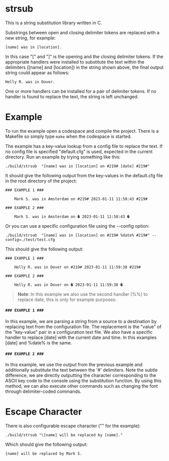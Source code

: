 # strsub

This is a string substitution library written in C.

Substrings between open and closing delimiter tokens are replaced with a new string, for example:
```
[name] was in [location].
```

In this case "[" and "]" is the opening and the closing delimiter tokens. If the appropriate handlers were installed to substitute the text within the delimiters ([name] and [location]) in the string shown above, the final output string could appear as follows:
```
Helly R. was in Dover.
```
One or more handlers can be installed for a pair of delimiter tokens. If no handler is found to replace the text, the string is left unchanged.

# Example

To run the example open a codespace and compile the project. There is a Makefile so simply type ``` make ``` when the codespace is started.

The example has a key-value lookup from a config file to replace the text. If no config file is specified "default.cfg" is used, expected in the current directory. Run an example by trying something like this:

```
./build/strsub  "[name] was in [location] on #219# [date] #219#"
```
It should give the following output from the key-values in the default.cfg file in the root directory of the project:
```
### EXAMPLE 1 ###

    Mark S. was in Amsterdam on #219# 2023-01-11 11:58:43 #219#

### EXAMPLE 2 ###

    Mark S. was in Amsterdam on � 2023-01-11 11:58:43 �	
```


Or you can use a specific configuration file using the --config option:
```
./build/strsub  "[name] was in [location] on #219# %date% #219#" --config=./test/test.cfg
```
This should give the following output:
```
### EXAMPLE 1 ###

    Helly R. was in Dover on #219# 2023-01-11 11:59:38 #219#

### EXAMPLE 2 ###

    Helly R. was in Dover on � 2023-01-11 11:59:38 �	
```

> **Note**: In this example we also use the second handler (%%) to replace date, this is only for example purposes:

#### ``` ### EXAMPLE 1 ### ```

In this example, we are parsing a string from a source to a destination by replacing text from the configuration file. The replacement is the "value" of the "key-value" pair in a configuration text file. We also have a specific handler to replace [date] with the current date and time. In this examples [date] and %date% is the same.

#### ``` ### EXAMPLE 2 ### ```

In this example, we use the output from the previous example and additionally substitute the text between the '#' delimiters. Note the subtle difference, we are directly outputting the character corresponding to the ASCII key code to the console using the substitution function. By using this method, we can also execute other commands such as changing the font through delimiter-coded commands.

# Escape Character

There is also configurable escape character ("\" for the example):
```
./build/strsub "\[name] will be replaced by [name]."
```
Which should give the following output:
```
[name] will be replaced by Mark S.
```
